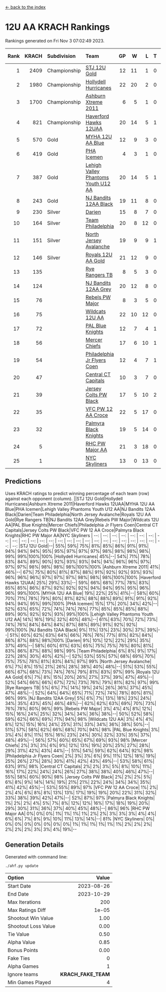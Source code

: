[<- back to the index](readme.md)
# 12U AA KRACH Rankings
Rankings generated on Fri Nov  3 07:02:49 2023.

Rank|KRACH|Subdivision|Team|GP|W|L|T|OTW|OTL|SoS|Exp Wins|Win Diff
---:|---:|:---|:---|---:|---:|---:|---:|---:|---:|---:|---:|---:
1|2409|Championship|[STJ 12U Gold](https://gamesheetstats.com/seasons/3659/teams/141122/schedule)|12|11|1|0|1|0|266|11.8|-0.0
2|1980|Championship|[Hollydell Hurricanes](https://gamesheetstats.com/seasons/3659/teams/141133/schedule)|22|20|2|0|4|0|252|20.8|-0.0
3|1700|Championship|[Ashburn Xtreme 2011](https://gamesheetstats.com/seasons/3659/teams/141121/schedule)|6|5|1|0|0|0|454|5.8|-0.0
4|821|Championship|[Haverford Hawks 12UAA](https://gamesheetstats.com/seasons/3659/teams/141127/schedule)|20|14|5|1|0|2|637|15.3|-0.0
5|570|Gold|[MYHA 12U AA Blue](https://gamesheetstats.com/seasons/3659/teams/141123/schedule)|12|9|3|0|1|1|316|9.8|-0.0
6|419|Gold|[PHA Icemen](https://gamesheetstats.com/seasons/3659/teams/141145/schedule)|4|3|1|0|0|0|152|3.9|0.0
7|387|Gold|[Lehigh Valley Phantoms Youth U12 AA](https://gamesheetstats.com/seasons/3659/teams/141129/schedule)|20|14|5|1|0|0|305|15.4|0.0
8|243|Gold|[NJ Bandits 12AA Black](https://gamesheetstats.com/seasons/3659/teams/141126/schedule)|19|11|8|0|0|1|457|11.9|0.0
9|230|Silver|[Darien](https://gamesheetstats.com/seasons/3659/teams/141125/schedule)|15|8|7|0|1|1|446|8.9|0.0
10|164|Silver|[Team Philadelphia](https://gamesheetstats.com/seasons/3659/teams/141128/schedule)|20|8|12|0|2|2|663|8.9|0.0
11|151|Silver|[North Jersey Avalanche](https://gamesheetstats.com/seasons/3659/teams/141137/schedule)|19|9|9|1|1|2|293|10.4|0.0
12|146|Silver|[Royals 12U AA Gold](https://gamesheetstats.com/seasons/3659/teams/141142/schedule)|21|12|9|0|2|0|325|12.9|0.0
13|135||[Rye Rangers TB](https://gamesheetstats.com/seasons/3659/teams/141140/schedule)|8|5|3|0|0|1|86|5.9|0.0
14|124||[NJ Bandits 12AA Grey](https://gamesheetstats.com/seasons/3659/teams/141134/schedule)|20|12|8|0|1|1|192|12.9|0.0
15|76||[Rebels PW Major](https://gamesheetstats.com/seasons/3659/teams/141138/schedule)|8|3|5|0|0|0|137|3.9|0.0
16|75||[Wildcats 12U AA](https://gamesheetstats.com/seasons/3659/teams/141136/schedule)|22|10|12|0|0|0|372|10.9|0.0
17|72||[PAL Blue Knights](https://gamesheetstats.com/seasons/3659/teams/141139/schedule)|12|7|4|1|0|0|61|8.4|0.0
18|56||[Mercer Chiefs](https://gamesheetstats.com/seasons/3659/teams/141135/schedule)|17|6|10|1|1|1|372|7.4|0.0
19|54||[Philadelphia Jr Flyers Coen](https://gamesheetstats.com/seasons/3659/teams/141143/schedule)|12|4|7|1|0|0|332|5.4|0.0
20|47||[Central CT Capitals](https://gamesheetstats.com/seasons/3659/teams/141124/schedule)|10|3|7|0|0|2|330|3.9|0.0
21|39||[Jersey Colts PW Black](https://gamesheetstats.com/seasons/3659/teams/141141/schedule)|17|5|10|2|0|0|156|6.9|0.0
22|35||[VFC PW 12 AA Croce](https://gamesheetstats.com/seasons/3659/teams/141131/schedule)|22|5|17|0|1|1|632|5.9|0.0
23|32||[Palmyra Black Knights](https://gamesheetstats.com/seasons/3659/teams/141130/schedule)|19|5|14|0|1|1|512|5.9|0.0
24|5||[RHC PW Major AA](https://gamesheetstats.com/seasons/3659/teams/141132/schedule)|21|3|18|0|0|0|181|3.9|0.0
25|1||[NYC Skyliners](https://gamesheetstats.com/seasons/3659/teams/141144/schedule)|13|0|13|0|0|0|129|0.9|0.0

## Predictions
Uses KRACH ratings to predict winning percentage of each team (row) against each opponent (column).
||STJ 12U Gold|Hollydell Hurricanes|Ashburn Xtreme 2011|Haverford Hawks 12UAA|MYHA 12U AA Blue|PHA Icemen|Lehigh Valley Phantoms Youth U12 AA|NJ Bandits 12AA Black|Darien|Team Philadelphia|North Jersey Avalanche|Royals 12U AA Gold|Rye Rangers TB|NJ Bandits 12AA Grey|Rebels PW Major|Wildcats 12U AA|PAL Blue Knights|Mercer Chiefs|Philadelphia Jr Flyers Coen|Central CT Capitals|Jersey Colts PW Black|VFC PW 12 AA Croce|Palmyra Black Knights|RHC PW Major AA|NYC Skyliners
| --: | --: | --: | --: | --: | --: | --: | --: | --: | --: | --: | --: | --: | --: | --: | --: | --: | --: | --: | --: | --: | --: | --: | --: | --: | --: 
|STJ 12U Gold|--| 55%| 59%| 75%| 81%| 85%| 86%| 91%| 91%| 94%| 94%| 94%| 95%| 95%| 97%| 97%| 97%| 98%| 98%| 98%| 98%| 99%| 99%|100%|100%
|Hollydell Hurricanes| 45%|--| 54%| 71%| 78%| 83%| 84%| 89%| 90%| 92%| 93%| 93%| 94%| 94%| 96%| 96%| 97%| 97%| 97%| 98%| 98%| 98%| 98%|100%|100%
|Ashburn Xtreme 2011| 41%| 46%|--| 67%| 75%| 80%| 81%| 87%| 88%| 91%| 92%| 92%| 93%| 93%| 96%| 96%| 96%| 97%| 97%| 97%| 98%| 98%| 98%|100%|100%
|Haverford Hawks 12UAA| 25%| 29%| 33%|--| 59%| 66%| 68%| 77%| 78%| 83%| 85%| 85%| 86%| 87%| 92%| 92%| 92%| 94%| 94%| 95%| 95%| 96%| 96%| 99%|100%
|MYHA 12U AA Blue| 19%| 22%| 25%| 41%|--| 58%| 60%| 70%| 71%| 78%| 79%| 80%| 81%| 82%| 88%| 88%| 89%| 91%| 91%| 92%| 94%| 94%| 95%| 99%|100%
|PHA Icemen| 15%| 17%| 20%| 34%| 42%|--| 52%| 63%| 65%| 72%| 74%| 74%| 76%| 77%| 85%| 85%| 85%| 88%| 89%| 90%| 92%| 92%| 93%| 99%|100%
|Lehigh Valley Phantoms Youth U12 AA| 14%| 16%| 19%| 32%| 40%| 48%|--| 61%| 63%| 70%| 72%| 73%| 74%| 76%| 84%| 84%| 84%| 87%| 88%| 89%| 91%| 92%| 92%| 99%|100%
|NJ Bandits 12AA Black|  9%| 11%| 13%| 23%| 30%| 37%| 39%|--| 51%| 60%| 62%| 63%| 64%| 66%| 76%| 76%| 77%| 81%| 82%| 84%| 86%| 87%| 88%| 98%|100%
|Darien|  9%| 10%| 12%| 22%| 29%| 35%| 37%| 49%|--| 58%| 60%| 61%| 63%| 65%| 75%| 75%| 76%| 80%| 81%| 83%| 86%| 87%| 88%| 98%| 99%
|Team Philadelphia|  6%|  8%|  9%| 17%| 22%| 28%| 30%| 40%| 42%|--| 52%| 53%| 55%| 57%| 68%| 69%| 70%| 75%| 75%| 78%| 81%| 83%| 84%| 97%| 99%
|North Jersey Avalanche|  6%|  7%|  8%| 15%| 21%| 26%| 28%| 38%| 40%| 48%|--| 51%| 53%| 55%| 66%| 67%| 68%| 73%| 74%| 76%| 79%| 81%| 83%| 97%| 99%
|Royals 12U AA Gold|  6%|  7%|  8%| 15%| 20%| 26%| 27%| 37%| 39%| 47%| 49%|--| 52%| 54%| 66%| 66%| 67%| 72%| 73%| 76%| 79%| 81%| 82%| 97%| 99%
|Rye Rangers TB|  5%|  6%|  7%| 14%| 19%| 24%| 26%| 36%| 37%| 45%| 47%| 48%|--| 52%| 64%| 64%| 65%| 71%| 72%| 74%| 78%| 80%| 81%| 96%| 99%
|NJ Bandits 12AA Grey|  5%|  6%|  7%| 13%| 18%| 23%| 24%| 34%| 35%| 43%| 45%| 46%| 48%|--| 62%| 62%| 63%| 69%| 70%| 73%| 76%| 78%| 80%| 96%| 99%
|Rebels PW Major|  3%|  4%|  4%|  8%| 12%| 15%| 16%| 24%| 25%| 32%| 34%| 34%| 36%| 38%|--| 50%| 52%| 58%| 59%| 62%| 66%| 69%| 71%| 94%| 98%
|Wildcats 12U AA|  3%|  4%|  4%|  8%| 12%| 15%| 16%| 24%| 25%| 31%| 33%| 34%| 36%| 38%| 50%|--| 51%| 57%| 58%| 62%| 66%| 68%| 70%| 94%| 98%
|PAL Blue Knights|  3%|  3%|  4%|  8%| 11%| 15%| 16%| 23%| 24%| 30%| 32%| 33%| 35%| 37%| 48%| 49%|--| 56%| 57%| 60%| 65%| 67%| 69%| 93%| 98%
|Mercer Chiefs|  2%|  3%|  3%|  6%|  9%| 12%| 13%| 19%| 20%| 25%| 27%| 28%| 29%| 31%| 42%| 43%| 44%|--| 51%| 54%| 59%| 62%| 64%| 92%| 98%
|Philadelphia Jr Flyers Coen|  2%|  3%|  3%|  6%|  9%| 11%| 12%| 18%| 19%| 25%| 26%| 27%| 28%| 30%| 41%| 42%| 43%| 49%|--| 53%| 58%| 61%| 63%| 91%| 98%
|Central CT Capitals|  2%|  2%|  3%|  5%|  8%| 10%| 11%| 16%| 17%| 22%| 24%| 24%| 26%| 27%| 38%| 38%| 40%| 46%| 47%|--| 55%| 58%| 60%| 90%| 98%
|Jersey Colts PW Black|  2%|  2%|  2%|  5%|  6%|  8%|  9%| 14%| 14%| 19%| 21%| 21%| 22%| 24%| 34%| 34%| 35%| 41%| 42%| 45%|--| 53%| 55%| 89%| 97%
|VFC PW 12 AA Croce|  1%|  2%|  2%|  4%|  6%|  8%|  8%| 13%| 13%| 17%| 19%| 19%| 20%| 22%| 31%| 32%| 33%| 38%| 39%| 42%| 47%|--| 52%| 87%| 97%
|Palmyra Black Knights|  1%|  2%|  2%|  4%|  5%|  7%|  8%| 12%| 12%| 16%| 17%| 18%| 19%| 20%| 29%| 30%| 31%| 36%| 37%| 40%| 45%| 48%|--| 86%| 96%
|RHC PW Major AA|  0%|  0%|  0%|  1%|  1%|  1%|  1%|  2%|  2%|  3%|  3%|  3%|  4%|  4%|  6%|  6%|  7%|  8%|  9%| 10%| 11%| 13%| 14%|--| 81%
|NYC Skyliners|  0%|  0%|  0%|  0%|  0%|  0%|  0%|  0%|  1%|  1%|  1%|  1%|  1%|  1%|  2%|  2%|  2%|  2%|  2%|  2%|  3%|  3%|  4%| 19%|--

## Generation Details

Generated with command line:
```
./ahf.py update
```

| Option | Value |
| :----- | ----: |
| Start Date | 2023-08-26 |
| End Date | 2023-10-29 |
| Max Iterations | 200 |
| Max Ratings Diff | 1e-05 |
| Shootout Win Value | 1.00 |
| Shootout Loss Value | 0.00 |
| Tie Value | 0.50 |
| Alpha Value | 0.85 |
| Bonus Points | 0.00 |
| Fake Ties | 0 |
| Alpha Games | 1 |
| Ignore teams | __KRACH_FAKE_TEAM__ |
| Min Games Played | 4 |

